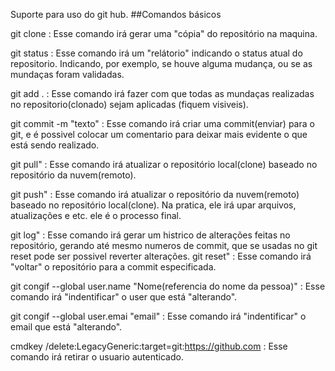 Suporte para uso do git hub. ##Comandos básicos

git clone : Esse comando irá gerar uma "cópia" do repositório na maquina.

git status : Esse comando irá um "relátorio" indicando o status atual do repositorio. Indicando, por exemplo, se houve alguma mudança, ou se as mundaças foram validadas.

git add . : Esse comando irá fazer com que todas as mundaças realizadas no repositorio(clonado) sejam aplicadas (fiquem visiveis).

git commit -m "texto" : Esse comando irá criar uma commit(enviar) para o git, e é possivel colocar um comentario para deixar mais evidente o que está sendo realizado.

git pull" : Esse comando irá atualizar o repositório local(clone) baseado no repositório da nuvem(remoto).

git push" : Esse comando irá atualizar o repositório da nuvem(remoto) baseado no repositório local(clone). Na pratica, ele irá upar arquivos, atualizações e etc. ele é o processo final.

git log" : Esse comando irá gerar um histrico de alterações feitas no repositório, gerando até mesmo numeros de commit, que se usadas no git reset pode ser possivel reverter alterações. git reset" : Esse comando irá "voltar" o repositório para a commit especificada.

git congif --global user.name "Nome(referencia do nome da pessoa)" : Esse comando irá "indentificar" o user que está "alterando".

git congif --global user.emai "email" : Esse comando irá "indentificar" o email que está "alterando".

cmdkey /delete:LegacyGeneric:target=git:https://github.com : Esse comando irá retirar o usuario autenticado.